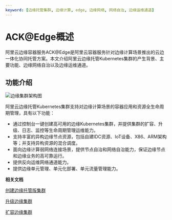 ```yaml
---
keyword: [边缘托管集群, 边缘计算, edge, 边缘网络, 网络自治, 边缘运维通道]
---
```


# ACK@Edge概述

阿里云边缘容器服务ACK@Edge是阿里云容器服务针对边缘计算场景推出的云边一体化协同托管方案。本文介绍阿里云边缘托管Kubernetes集群的产生背景、主要功能、边缘网络自治以及边缘运维通道。

## 功能介绍

![边缘集群架构图](https://static-aliyun-doc.oss-accelerate.aliyuncs.com/assets/img/zh-CN/7325449951/p99748.png)

阿里云边缘托管Kubernetes集群支持对边缘计算场景的容器应用和资源全生命周期管理，具有以下功能：

-   通过控制台一键创建高可用的边缘Kubernetes集群，并提供集群的扩容、升级、日志、监控等生命周期管理运维能力。
-   支持丰富的异构边缘节点资源，包括自建IDC资源、IoT设备、X86、ARM架构等；并支持异构资源的混合调度。
-   面向边缘计算弱网络连接场景，提供节点自治和网络自治能力，保证边缘节点和边缘业务的高可靠运行。
-   提供反向运维网络通道能力。
-   提供边缘单元管理、单元化部署、单元流量管理能力。

**相关文档**  


[创建边缘托管版集群](/intl.zh-CN/边缘容器服务ACK@Edge用户指南/边缘托管集群管理/创建边缘托管版集群.md)

[升级边缘集群](/intl.zh-CN/边缘容器服务ACK@Edge用户指南/边缘托管集群管理/升级边缘集群.md)

[扩容边缘集群](/intl.zh-CN/边缘容器服务ACK@Edge用户指南/边缘托管集群管理/扩容边缘集群.md)

